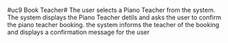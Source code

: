 #uc9 Book Teacher#
	The user selects a Piano Teacher from the system. The system displays the Piano Teacher detils and asks the user 
	to confirm the piano teacher booking. the system informs the teacher of the booking and displays a confirmation message for the user

